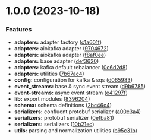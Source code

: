 # 1.0.0 (2023-10-18)


### Features

* **adapters:** adapter factory ([c1a601f](https://gitlab.com/sanctumlabs/libraries/eventmsg_adaptor_py/commit/c1a601f8d5a1e35cef5c7b14cecbb7253daeaa33))
* **adapters:** aiokafka adapter ([9704672](https://gitlab.com/sanctumlabs/libraries/eventmsg_adaptor_py/commit/97046724fe6c7ae64579752e67e90e85b68b3f7a))
* **adapters:** aiokafka adapter ([f8af0ee](https://gitlab.com/sanctumlabs/libraries/eventmsg_adaptor_py/commit/f8af0ee45d28e8751181fd7aad4a2a3c899c78a6))
* **adapters:** base adapter ([def3620](https://gitlab.com/sanctumlabs/libraries/eventmsg_adaptor_py/commit/def36208a28837ba06509e76f0f690e984f1d919))
* **adapters:** kafka default rebalancer ([0c6d2d8](https://gitlab.com/sanctumlabs/libraries/eventmsg_adaptor_py/commit/0c6d2d827b19d184a9e699c6557b1b387855aecf))
* **adapters:** utilities ([7b67ac4](https://gitlab.com/sanctumlabs/libraries/eventmsg_adaptor_py/commit/7b67ac476a21cc5cca9482d8ef98dc80582be1b4))
* **config:** configuration for kafka & sqs ([d065983](https://gitlab.com/sanctumlabs/libraries/eventmsg_adaptor_py/commit/d0659830fc2bfe4d64bb04c5bbb0b5a6d0fba19f))
* **event_streams:** base & sync event stream ([d9b6785](https://gitlab.com/sanctumlabs/libraries/eventmsg_adaptor_py/commit/d9b67858b389be65a443c0bf13e649a470630ada))
* **event-streams:** async event stream ([e41297f](https://gitlab.com/sanctumlabs/libraries/eventmsg_adaptor_py/commit/e41297fda817801cb222236de6a8b46b3753adc8))
* **lib:** export modules ([8396204](https://gitlab.com/sanctumlabs/libraries/eventmsg_adaptor_py/commit/83962045f7aba242211f2f8a65439fcabc94d7b9))
* **schema:** schema definitions ([2bc46c4](https://gitlab.com/sanctumlabs/libraries/eventmsg_adaptor_py/commit/2bc46c41b306a9a381165c84d40bc64913218695))
* **serializers:** confluent protobuf serializer ([a00c3a4](https://gitlab.com/sanctumlabs/libraries/eventmsg_adaptor_py/commit/a00c3a4963a5c30573401ee0c044cb6fe9d6d0d6))
* **serializers:** protobuf serializer ([0efba81](https://gitlab.com/sanctumlabs/libraries/eventmsg_adaptor_py/commit/0efba81753c4d9f5c4f762d3beea133d7991852f))
* **serializers:** serializers ([10b21ec](https://gitlab.com/sanctumlabs/libraries/eventmsg_adaptor_py/commit/10b21ece3b7c4cd1d4bc8bedfc12753c8867351d))
* **utils:** parsing and normalization utilities ([b95c31b](https://gitlab.com/sanctumlabs/libraries/eventmsg_adaptor_py/commit/b95c31b10db5b48acdc5d13c3069f346ad10077c))
